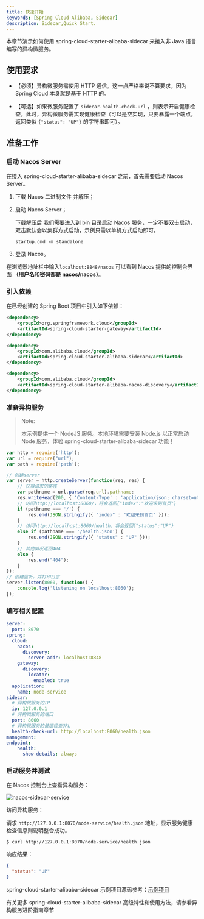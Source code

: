 ```yaml
---
title: 快速开始
keywords: [Spring Cloud Alibaba, Sidecar]
description: Sidecar,Quick Start.
---
```


本章节演示如何使用 spring-cloud-starter-alibaba-sidecar 来接入非 Java 语言编写的异构微服务。

## 使用要求

- 【必须】异构微服务需使用 HTTP 通信。这一点严格来说不算要求，因为 Spring Cloud 本身就是基于 HTTP 的。

- 【可选】如果微服务配置了 `sidecar.health-check-url` ，则表示开启健康检查，此时，异构微服务需实现健康检查（可以是空实现，只要暴露一个端点，返回类似 `{"status": "UP"}` 的字符串即可）。

## 准备工作

### 启动 Nacos Server

在接入 spring-cloud-starter-alibaba-sidecar 之前，首先需要启动 Nacos Server。

1. 下载 Nacos 二进制文件 并解压；

2. 启动 Nacos Server；

    下载解压后 我们需要进入到 bin 目录启动 Nacos 服务，一定不要双击启动，双击默认会以集群方式启动，示例只需以单机方式启动即可。

    ```shell
    startup.cmd -m standalone
    ```

3. 登录 Nacos。

  在浏览器地址栏中输入`localhost:8848/nacos` 可以看到 Nacos 提供的控制台界面 **（用户名和密码都是 nacos/nacos）**。

### 引入依赖

在已经创建的 Spring Boot 项目中引入如下依赖：

```xml title="pom.xml"
<dependency>
    <groupId>org.springframework.cloud</groupId>
    <artifactId>spring-cloud-starter-gateway</artifactId>
</dependency>

<dependency>
    <groupId>com.alibaba.cloud</groupId>
    <artifactId>spring-cloud-starter-alibaba-sidecar</artifactId>
</dependency>

<dependency>
    <groupId>com.alibaba.cloud</groupId>
    <artifactId>spring-cloud-starter-alibaba-nacos-discovery</artifactId>
</dependency>
```

### 准备异构服务

> Note:
>
> 本示例提供一个 NodeJS 服务。本地环境需要安装 Node.js 以正常启动 Node 服务，体验 spring-cloud-starter-alibaba-sidecar 功能！

```javascript title="异构微服务代码"
var http = require('http');
var url = require("url");
var path = require('path');

// 创建server
var server = http.createServer(function(req, res) {
    // 获得请求的路径
    var pathname = url.parse(req.url).pathname;
    res.writeHead(200, { 'Content-Type' : 'application/json; charset=utf-8' });
    // 访问http://localhost:8060/，将会返回{"index":"欢迎来到首页"}
    if (pathname === '/') {
        res.end(JSON.stringify({ "index" : "欢迎来到首页" }));
    }
    // 访问http://localhost:8060/health，将会返回{"status":"UP"}
    else if (pathname === '/health.json') {
        res.end(JSON.stringify({ "status" : "UP" }));
    }
    // 其他情况返回404
    else {
        res.end("404");
    }
});
// 创建监听，并打印日志
server.listen(8060, function() {
    console.log('listening on localhost:8060');
});
```

### 编写相关配置

```yaml
server:
  port: 8070
spring:
  cloud:
    nacos:
      discovery:
        server-addr: localhost:8848
    gateway:
      discovery:
        locator:
          enabled: true
  application:
    name: node-service
sidecar:
  # 异构微服务的IP
  ip: 127.0.0.1
  # 异构微服务的端口
  port: 8060
  # 异构微服务的健康检查URL
  health-check-url: http://localhost:8060/health.json
management:
endpoint:
    health:
      show-details: always
```

### 启动服务并测试

在 Nacos 控制台上查看异构服务：

![nacos-sidecar-service](https://camo.githubusercontent.com/7e83efe854ab9dafc306daea8bc4281e05e2c69e4481a7c474d535ddabc1b621/68747470733a2f2f63646e2e6e6c61726b2e636f6d2f79757175652f302f323032322f706e672f313735323238302f313636323534383332343333372d35363663633832342d346430382d343034312d616338332d3139363863373334376139652e706e67)

访问异构服务：

请求 `http://127.0.0.1:8070/node-service/health.json` 地址，显示服务健康检查信息则说明整合成功。

```shell
$ curl http://127.0.0.1:8070/node-service/health.json
```

响应结果：

```json
{
  "status": "UP"
}
```

spring-cloud-starter-alibaba-sidecar 示例项目源码参考：[示例项目](https://github.com/alibaba/spring-cloud-alibaba/tree/2022.x/spring-cloud-alibaba-examples/spring-cloud-alibaba-sidecar-examples/spring-cloud-alibaba-sidecar-nacos-example)

有关更多 spring-cloud-starter-alibaba-sidecar 高级特性和使用方法，请参看异构服务进阶指南章节